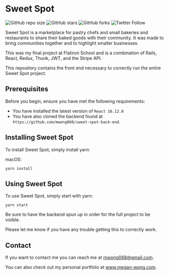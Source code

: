 # Sweet Spot

<!--- These are examples. See https://shields.io for others or to customize this set of shields. You might want to include dependencies, project status and licence info here --->
![GitHub repo size](https://img.shields.io/github/repo-size/mwong068/sweet-spot-front-end)
![GitHub stars](https://img.shields.io/github/stars/mwong068/sweet-spot-front-end)
![GitHub forks](https://img.shields.io/github/forks/mwong068/sweet-spot-front-end)
![Twitter Follow](https://img.shields.io/twitter/follow/mwong068?style=social)

Sweet Spot is a marketplace for pastry chefs and small bakeries and restaurants to share their baked goods with their community. It was made to bring communities together and to highlight smaller businesses.

This was my final project at Flatiron School and is a combination of Rails, React, Redux, Thunk, JWT, and the Stripe API. 

This repository contains the front end necessary to correctly run the entire Sweet Spot project.

## Prerequisites

Before you begin, ensure you have met the following requirements:
<!--- These are just example requirements. Add, duplicate or remove as required --->
* You have installed the latest version of `React 16.12.0`
* You have also cloned the backend found at `https://github.com/mwong068/sweet-spot-back-end`.

## Installing Sweet Spot

To install Sweet Spot, simply install yarn:

macOS:
```
yarn install
```

## Using Sweet Spot

To use Sweet Spot, simply start with yarn:


```
yarn start
```

Be sure to have the backend spun up in order for the full project to be visible.

Please let me know if you have any trouble getting this to correctly work.

## Contact

If you want to contact me you can reach me at mwong068@gmail.com.

You can also check out my personal portfolio at www.megan-wong.com.

<!-- ## License -->
<!--- If you're not sure which open license to use see https://choosealicense.com/--->

<!-- This project uses the following license: [<license_name>](<link>). -->


